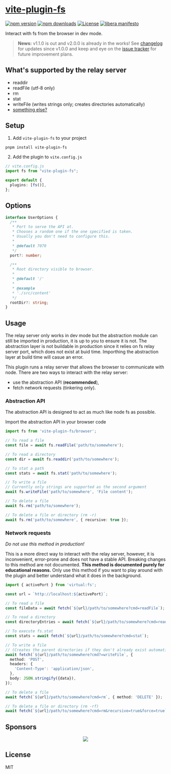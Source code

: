 [npm-version-src]: https://img.shields.io/npm/v/vite-plugin-fs/latest.svg
[npm-version-href]: https://npmjs.com/package/vite-plugin-fs
[npm-downloads-src]: https://img.shields.io/npm/dm/vite-plugin-fs.svg
[npm-downloads-href]: https://npmjs.com/package/vite-plugin-fs
[license-src]: https://img.shields.io/npm/l/nuxt-content-writer.svg
[license-href]: https://npmjs.com/package/nuxt-content-writer
[libera-src]: https://img.shields.io/badge/libera-manifesto-lightgrey.svg
[libera-href]: https://liberamanifesto.com

[issue-tracker]: https://github.com/StarLederer/vite-plugin-fs/issues
[show-n-tell]: https://github.com/StarLederer/vite-plugin-fs/discussions/categories/show-and-tell
[github]: https://github.com/StarLederer/vite-plugin-fs
[changelog]: https://github.com/StarLederer/vite-plugin-fs/tree/master/CHANGELOG.md

# [vite-plugin-fs](https://npmjs.com/package/vite-plugin-fs)

[![npm version][npm-version-src]][npm-version-href]
[![npm downloads][npm-downloads-src]][npm-downloads-href]
[![License][license-src]][license-href]
[![libera manifesto][libera-src]][libera-href]

Interact with fs from the browser in dev mode.

> **News:** v1.1.0 is out and v2.0.0 is already in the works! See [changelog][changelog] for updates since v1.0.0 and keep and eye on the [issue tracker][issue-tracker] for future improvement plans.

## What's supported by the relay server

- readdir
- readFile (utf-8 only)
- rm
- stat
- writeFile (writes strings only; creates directories automatically)
- [something else?][issue-tracker]

## Setup

1. Add `vite-plugin-fs` to your project

```bash
pnpm install vite-plugin-fs
```

2. Add the plugin to `vite.config.js`

```ts
// vite.config.js
import fs from "vite-plugin-fs";

export default {
  plugins: [fs()],
};
```

## Options

```ts
interface UserOptions {
  /**
   * Port to serve the API at.
   * Chooses a random one if the one specified is taken.
   * Usually you don't need to configure this.
   *
   * @default 7070
   */
  port?: number;

  /**
   * Root directory visible to browser.
   *
   * @default '/'
   *
   * @example
   * './src/content'
   */
  rootDir?: string;
}
```

## Usage

The relay server only works in dev mode but the abstraction module can still be imported in production, it is up to you to ensure it is not. The abstraction layer is not buildable in production since it relies on fs relay server port, which does not exist at buid time. Importhing the abstraction layer at build time will casue an error.

This plugin runs a relay server that allows the browser to communicate with node. There are two ways to interact with the relay server:

- use the abstraction API (**recommended**),
- fetch network requests (tinkering only).

### Abstraction API

The abstraction API is designed to act as much like node fs as possible.

Import the abstraction API in your browser code

```ts
import fs from 'vite-plugin-fs/browser';

// To read a file
const file = await fs.readFile('path/to/somewhere');

// To read a directory
const dir = await fs.readdir('path/to/somewhere');

// To stat a path
const stats = await fs.stat('path/to/somewhere');

// To write a file
// Currently only strings are supported as the second argument
await fs.writeFile('path/to/somewhere', 'File content');

// To delete a file
await fs.rm('path/to/somewhere');

// To delete a file or directory (rm -r)
await fs.rm('path/to/somewhere', { recursive: true });
```

### Network requests

*Do not use this method in production!*

This is a more direct way to interact with the relay server, however, it is inconvenient, error-prone and does not have a stable API. Breaking changes to this method are not documented. **This method is documented purely for educational reasons.** Only use this method if you want to play around with the plugin and better understand what it does in the background.

```ts
import { activePort } from 'virtual:fs';

const url = `http://localhost:${activePort}`;

// To read a file
const fileData = await fetch(`${url}/path/to/somewhere?cmd=readFile`);

// To read a directory
const directoryEntries = await fetch(`${url}/path/to/somewhere?cmd=readdir`);

// To execute fs.stat
const stats = await fetch(`${url}/path/to/somewhere?cmd=stat`);

// To write a file
// (Creates the parent directories if they don't already exist automatically)
await fetch(`${url}/path/to/somewhere?cmd?=writeFile`, {
  method: 'POST',
  headers: {
    'Content-Type': 'application/json',
  },
  body: JSON.stringify({data}),
});

// To delete a file
await fetch(`${url}/path/to/somewhere?cmd=rm`, { method: 'DELETE' });

// To delete a file or directory (rm -rf)
await fetch(`${url}/path/to/somewhere?cmd=rm&recursive=true&force=true`, { method: 'DELETE' });
```

## Sponsors

<p align="center">
  <a href="https://starlederer.github.io/sponsors/sponsors.svg">
    <img src="https://starlederer.github.io/sponsors/sponsors.svg"/>
  </a>
</p>

## License

MIT
